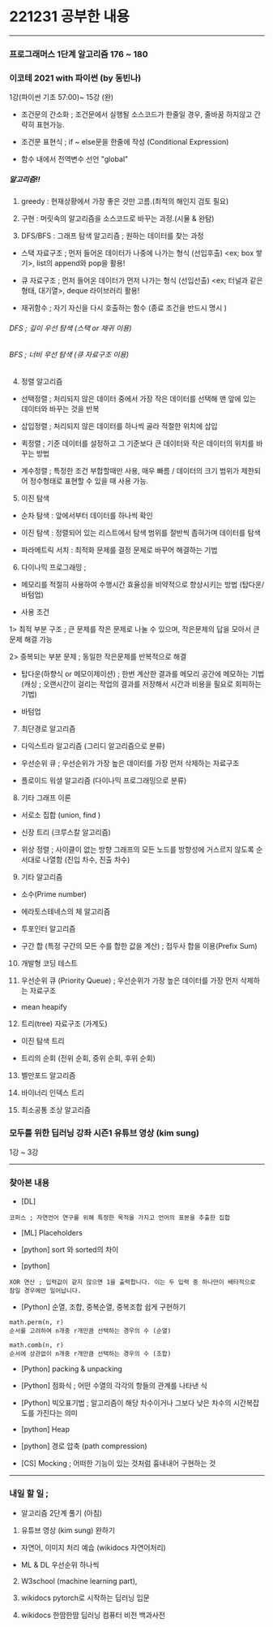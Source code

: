 # 221231 공부한 내용

---

### 프로그래머스 1단계 알고리즘 176 ~ 180

### 이코테 2021 with 파이썬 (by 동빈나)

1강(파이썬 기초 57:00)~ 15강 (완)

- 조건문의 간소화 ; 조건문에서 실행될 소스코드가 한줄일 경우, 줄바꿈 하지않고 간략히 표현가능.

- 조건문 표현식 ; if ~ else문을 한줄에 작성 (Conditional Expression)

- 함수 내에서 전역변수 선언 "global"

##### 알고리즘!!

1. greedy : 현재상황에서 가장 좋은 것만 고름.(최적의 해인지 검토 필요)

2. 구현 : 머릿속의 알고리즘을 소스코드로 바꾸는 과정.(시뮬 & 완탐)

3. DFS/BFS : 그래프 탐색 알고리즘 ; 원하는 데이터를 찾는 과정

- 스택 자료구조 ; 먼저 들어온 데이터가 나중에 나가는 형식 (선입후출)
  <ex; box 쌓기>, list의 append와 pop을 활용!

- 큐 자료구조 ; 먼저 들어온 데이터가 먼저 나가는 형식 (선입선출)
  <ex; 터널과 같은 형태, 대기열>, deque 라이브러리 활용!

- 재귀함수 ; 자기 자신을 다시 호출하는 함수 (종료 조건을 반드시 명시 )

###### DFS ; 깊이 우선 탐색 (스택 or 재귀 이용)

###### BFS ; 너비 우선 탐색 (큐 자료구조 이용)

4. 정렬 알고리즘

- 선택정렬 ; 처리되지 않은 데이터 중에서 가장 작은 데이터를 선택해 맨 앞에 있는 데이터와 바꾸는 것을 반복

- 삽입정렬 ; 처리되지 않은 데이터를 하나씩 골라 적절한 위치에 삽입

- 퀵정렬 ; 기준 데이터를 설정하고 그 기준보다 큰 데이터와 작은 데이터의 위치를 바꾸는 방법

- 계수정렬 ; 특정한 조건 부합할때만 사용, 매우 빠름 / 데이터의 크기 범위가 제한되어 정수형태로 표현할 수 있을 때 사용 가능.

5. 이진 탐색

- 순차 탐색 : 앞에서부터 데이터를 하나씩 확인

- 이진 탐색 : 정렬되어 있는 리스트에서 탐색 범위를 절반씩 좁혀가며 데이터를 탐색

- 파라메트릭 서치 : 최적화 문제를 결정 문제로 바꾸어 해결하는 기법

6. 다이나믹 프로그래밍 ;

- 메모리를 적절히 사용하여 수행시간 효율성을 비약적으로 향상시키는 방법 (탑다운/바텀업)

- 사용 조건

1> 최적 부분 구조 ; 큰 문제를 작은 문제로 나눌 수 있으며, 작은문제의 답을 모아서 큰문제 해결 가능

2> 중복되는 부분 문제 ; 동일한 작은문제를 반복적으로 해결

- 탑다운(하향식 or 메모이제이션) ; 한번 계산한 결과를 메모리 공간에 메모하는 기법 (캐싱 ; 오랜시간이 걸리는 작업의 결과를 저장해서 시간과 비용을 필요로 회피하는 기법)

- 바텀업

7. 최단경로 알고리즘

- 다익스트라 알고리즘 (그리디 알고리즘으로 분류)

- 우선순위 큐 ; 우선순위가 가장 높은 데이터를 가장 먼저 삭제하는 자료구조

- 플로이드 워셜 알고리즘 (다이나믹 프로그래밍으로 분류)

8. 기타 그래프 이론

- 서로소 집합 (union, find )

- 신장 트리 (크루스칼 알고리즘)

- 위상 정렬 ; 사이클이 없는 방향 그래프의 모든 노드를 방향성에 거스르지 않도록 순서대로 나열함
  (진입 차수, 진출 차수)

9. 기타 알고리즘

- 소수(Prime number)

- 에라토스테네스의 체 알고리즘

- 투포인터 알고리즘

- 구간 합 (특정 구간의 모든 수를 합한 값을 계산) ; 접두사 합을 이용(Prefix Sum)

10. 개발형 코딩 테스트

11. 우선순위 큐 (Priority Queue) ; 우선순위가 가장 높은 데이터를 가장 먼저 삭제하는 자료구조

- mean heapify

12. 트리(tree) 자료구조 (가계도)

- 이진 탐색 트리

- 트리의 순회 (전위 순회, 중위 순회, 후위 순회)

13. 벨만포드 알고리즘

14. 바이너리 인덱스 트리

15. 최소공통 조상 알고리즘

### 모두를 위한 딥러닝 강좌 시즌1 유튜브 영상 (kim sung)

1강 ~ 3강

---

### 찾아본 내용

- [DL]

```
코퍼스 ; 자연언어 연구를 위해 특정한 목적을 가지고 언어의 표본을 추출한 집합

```

- [ML] Placeholders

- [python] sort 와 sorted의 차이

- [python]

```
XOR 연산 ; 입력값이 같지 않으면 1을 출력합니다. 이는 두 입력 중 하나만이 배타적으로 참일 경우에만 일어납니다.
```

- [Python] 순열, 조합, 중복순열, 중복조합 쉽게 구현하기

```
math.perm(n, r)
순서를 고려하여 n개중 r개만큼 선택하는 경우의 수 (순열)

math.comb(n, r)
순서에 상관없이 n개중 r개만큼 선택하는 경우의 수 (조합)
```

- [Python] packing & unpacking

- [Python] 점화식 ; 어떤 수열의 각각의 항들의 관계를 나타낸 식

- [Python] 빅오표기법 ; 알고리즘이 해당 차수이거나 그보다 낮은 차수의 시간복잡도를 가진다는 의미

- [python] Heap

- [python] 경로 압축 (path compression)

- [CS] Mocking ; 어떠한 기능이 있는 것처럼 흉내내어 구현하는 것

---

### 내일 할 일 ;

- 알고리즘 2단계 풀기 (아침)

1. 유튜브 영상 (kim sung) 완하기

- 자연어, 이미지 처리 예습 (wikidocs 자연어처리)

- ML & DL 우선순위 하나씩

2. W3school (machine learning part),

3. wikidocs pytorch로 시작하는 딥러닝 입문

4. wikidocs 한땀한땀 딥러닝 컴퓨터 비전 백과사전
